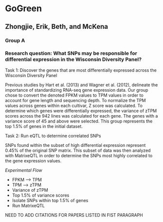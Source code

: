 # GoGreen
## Zhongjie, Erik, Beth, and McKena
### Group A

### Research question: What SNPs may be responsible for differential expression in the Wisconsin Diversity Panel? 

Task 1: Discover the genes that are most differentially expressed across the Wisconsin Diversity Panel 

   Previous studies by Hart et al. (2013) and Wagner et al. (2012), delineate the importance of standardizing RNA-seq gene expression data. Our group chose to convert the denoted FPKM values to TPM values in order to account for gene length and sequencing depth. To normalize the TPM values across genes within each cultivar, Z score was calculated. To determine which genes were differentially expressed, the variance of zTPM scores across the 942 lines was calculated for each gene. The genes with a variance score of 45 and above were selected. This group represents the top 1.5% of genes in the initial dataset. 

Task 2: Run eQTL to determine correlated SNPs

   SNPs found within the subset of high differential expression represent 0.45% of the original SNP matrix. This subset of data was then analyzed with MatrixeQTL in order to determine the SNPs most highly correlated to the gene expression values.
   
_Experimental Flow_

- FPKM --> TPM
- TPM --> zTPM
- Variance of zTPM
- Top 1.5% of variance scores
- Isolate SNPs within top 1.5% of genes
- Run MatrixeQTL
 

NEED TO ADD CITATIONS FOR PAPERS LISTED IN FIST PARAGRAPH
